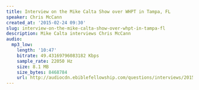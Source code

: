 ```yaml
---
title: Interview on the Mike Calta Show over WHPT in Tampa, FL
speaker: Chris McCann
created_at: '2015-02-24 09:30'
slug: interview-on-the-mike-calta-show-over-whpt-in-tampa-fl
description: Mike Calta interviews Chris McCann
audio:
  mp3_low:
    length: '10:47'
    bitrate: 49.43169796083182 Kbps
    sample_rate: 22050 Hz
    size: 8.1 MB
    size_bytes: 8468784
    url: http://audiocdn.ebiblefellowship.com/questions/interviews/2015.02.24_McCann_-_Interview_on_the_Mike_Calta_Show_over_WHPT_in_Tampa_FL.mp3
---
```

